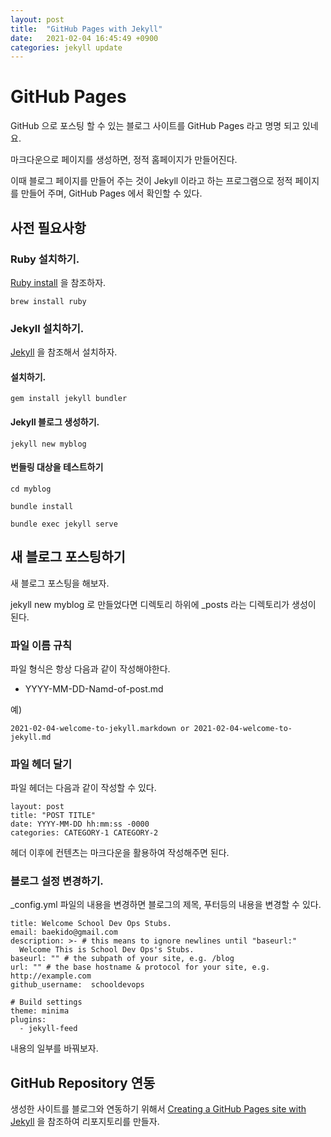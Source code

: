 ```yaml
---
layout: post
title:  "GitHub Pages with Jekyll"
date:   2021-02-04 16:45:49 +0900
categories: jekyll update
---
```

# GitHub Pages 

GitHub 으로 포스팅 할 수 있는 블로그 사이트를 GitHub Pages 라고 명명 되고 있네요. 

마크다운으로 페이지를 생성하면, 정적 홈페이지가 만들어진다. 

이때 블로그 페이지를 만들어 주는 것이 Jekyll 이라고 하는 프로그램으로 정적 페이지를 만들어 주며, GitHub Pages 에서 확인할 수 있다. 

## 사전 필요사항 

### Ruby 설치하기. 

[Ruby install](https://www.ruby-lang.org/en/documentation/installation/) 을 참조하자. 

```
brew install ruby
```

### Jekyll 설치하기. 

[Jekyll](https://jekyllrb.com/docs/) 을 참조해서 설치하자.

#### 설치하기. 

```
gem install jekyll bundler
```

#### Jekyll 블로그 생성하기. 

```
jekyll new myblog
```

#### 번들링 대상을 테스트하기 

```
cd myblog 

bundle install 

bundle exec jekyll serve
```

## 새 블로그 포스팅하기

새 블로그 포스팅을 해보자. 

jekyll new myblog 로 만들었다면 디렉토리 하위에 _posts 라는 디렉토리가 생성이 된다. 

### 파일 이름 규칙 

파일 형식은 항상 다음과 같이 작성해야한다. 

- YYYY-MM-DD-Namd-of-post.md 

예)
```
2021-02-04-welcome-to-jekyll.markdown or 2021-02-04-welcome-to-jekyll.md
```

### 파일 헤더 달기 

파일 헤더는 다음과 같이 작성할 수 있다. 

```
layout: post
title: "POST TITLE"
date: YYYY-MM-DD hh:mm:ss -0000
categories: CATEGORY-1 CATEGORY-2
```

헤더 이후에 컨텐츠는 마크다운을 활용하여 작성해주면 된다. 

### 블로그 설정 변경하기. 

_config.yml 파일의 내용을 변경하면 블로그의 제목, 푸터등의 내용을 변경할 수 있다. 

```
title: Welcome School Dev Ops Stubs.
email: baekido@gmail.com
description: >- # this means to ignore newlines until "baseurl:"
  Welcome This is School Dev Ops's Stubs. 
baseurl: "" # the subpath of your site, e.g. /blog
url: "" # the base hostname & protocol for your site, e.g. http://example.com
github_username:  schooldevops

# Build settings
theme: minima
plugins:
  - jekyll-feed
```

내용의 일부를 바꿔보자. 

## GitHub Repository 연동

생성한 사이트를 블로그와 연동하기 위해서 [Creating a GitHub Pages site with Jekyll](https://docs.github.com/en/github/working-with-github-pages/creating-a-github-pages-site-with-jekyll) 을 참조하여 리포지토리를 만들자. 